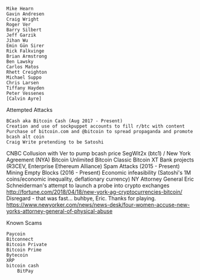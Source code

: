     Mike Hearn
    Gavin Andresen
    Craig Wright
    Roger Ver
    Barry Silbert
    Jeff Garzik
    Jihan Wu
    Emin Gün Sirer
    Rick Falkvinge
    Brian Armstrong
    Ben Lawsky
    Carlos Matos
    Rhett Creighton
    Michael Suppo
    Chris Larsen
    Tiffany Hayden
    Peter Vessenes
    [Calvin Ayre]

Attempted Attacks

    BCash aka Bitcoin Cash (Aug 2017 - Present)
    Creation and use of sockpuppet accounts to fill r/btc with content
    Purchase of bitcoin.com and @bitcoin to spread propaganda and promote bcash alt coin
    Craig Write pretending to be Satoshi
CNBC Collusion with Ver to pump bcash price
    SegWit2x (btc1) / New York Agreement (NYA)
    Bitcoin Unlimited
    Bitcoin Classic
    Bitcoin XT
    Bank projects (R3CEV, Enterprise Ethereum Alliance)
    Spam Attacks (2015 - Present)
    Mining Empty Blocks (2016 - Present)
    Economic infeasibility (Satoshi's 1M coins/economic inequality, deflationary currency)
    NY Attorney General Eric Schneiderman's attempt to launch a probe into crypto exchanges http://fortune.com/2018/04/18/new-york-ag-cryptocurrencies-bitcoin/
    Disregard - that was fast... buhbye, Eric. Thanks for playing. https://www.newyorker.com/news/news-desk/four-women-accuse-new-yorks-attorney-general-of-physical-abuse

Known Scams

    Paycoin
    Bitconnect
    Bitcoin Private
    Bitcoin Prime
    Bytecoin
    XRP
    bitcoin cash
		BitPay